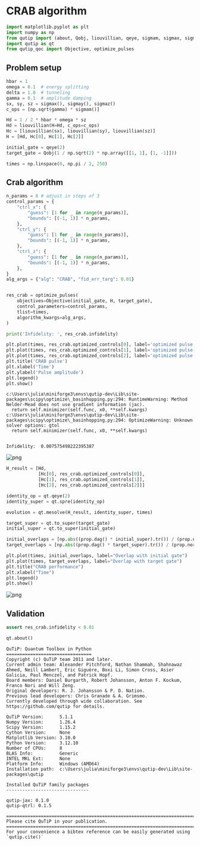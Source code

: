 # CRAB algorithm


```python
import matplotlib.pyplot as plt
import numpy as np
from qutip import (about, Qobj, liouvillian, qeye, sigmam, sigmax, sigmay, sigmaz, tensor)
import qutip as qt
from qutip_qoc import Objective, optimize_pulses
```

## Problem setup


```python
hbar = 1
omega = 0.1  # energy splitting
delta = 1.0  # tunneling
gamma = 0.1  # amplitude damping
sx, sy, sz = sigmax(), sigmay(), sigmaz()
c_ops = [np.sqrt(gamma) * sigmam()]

Hd = 1 / 2 * hbar * omega * sz
Hd = liouvillian(H=Hd, c_ops=c_ops)
Hc = [liouvillian(sx), liouvillian(sy), liouvillian(sz)]
H = [Hd, Hc[0], Hc[1], Hc[2]]

initial_gate = qeye(2)
target_gate = Qobj(1 / np.sqrt(2) * np.array([[1, 1], [1, -1]]))

times = np.linspace(0, np.pi / 2, 250)
```

## Crab algorithm


```python
n_params = 6 # adjust in steps of 3
control_params = {
    "ctrl_x": {
        "guess": [1 for _ in range(n_params)],
        "bounds": [(-1, 1)] * n_params,
    },
    "ctrl_y": {
        "guess": [1 for _ in range(n_params)],
        "bounds": [(-1, 1)] * n_params,
    },
    "ctrl_z": {
        "guess": [1 for _ in range(n_params)],
        "bounds": [(-1, 1)] * n_params,
    },
}
alg_args = {"alg": "CRAB", "fid_err_targ": 0.01}


res_crab = optimize_pulses(
    objectives=Objective(initial_gate, H, target_gate),
    control_parameters=control_params,
    tlist=times,
    algorithm_kwargs=alg_args,
)

print('Infidelity: ', res_crab.infidelity)

plt.plot(times, res_crab.optimized_controls[0], label='optimized pulse sx')
plt.plot(times, res_crab.optimized_controls[1], label='optimized pulse sy')
plt.plot(times, res_crab.optimized_controls[2], label='optimized pulse sz')
plt.title('CRAB pulse')
plt.xlabel('Time')
plt.ylabel('Pulse amplitude')
plt.legend()
plt.show()
```

    c:\Users\julia\miniforge3\envs\qutip-dev\Lib\site-packages\scipy\optimize\_basinhopping.py:294: RuntimeWarning: Method Nelder-Mead does not use gradient information (jac).
      return self.minimizer(self.func, x0, **self.kwargs)
    c:\Users\julia\miniforge3\envs\qutip-dev\Lib\site-packages\scipy\optimize\_basinhopping.py:294: OptimizeWarning: Unknown solver options: gtol
      return self.minimizer(self.func, x0, **self.kwargs)
    

    Infidelity:  0.007575498222395387
    


    
![png](CRAB_gate_open_files/CRAB_gate_open_5_2.png)
    



```python
H_result = [Hd,
            [Hc[0], res_crab.optimized_controls[0]],
            [Hc[1], res_crab.optimized_controls[1]],
            [Hc[2], res_crab.optimized_controls[2]]]

identity_op = qt.qeye(2)
identity_super = qt.spre(identity_op)

evolution = qt.mesolve(H_result, identity_super, times)

target_super = qt.to_super(target_gate)
initial_super = qt.to_super(initial_gate)

initial_overlaps = [np.abs((prop.dag() * initial_super).tr()) / (prop.norm() ) for prop in evolution.states]
target_overlaps = [np.abs((prop.dag() * target_super).tr()) / (prop.norm() ) for prop in evolution.states]

plt.plot(times, initial_overlaps, label="Overlap with initial gate")
plt.plot(times, target_overlaps, label="Overlap with target gate")
plt.title("CRAB performance")
plt.xlabel("Time")
plt.legend()
plt.show()

```


    
![png](CRAB_gate_open_files/CRAB_gate_open_6_0.png)
    


## Validation


```python
assert res_crab.infidelity < 0.01
```


```python
qt.about()
```

    
    QuTiP: Quantum Toolbox in Python
    ================================
    Copyright (c) QuTiP team 2011 and later.
    Current admin team: Alexander Pitchford, Nathan Shammah, Shahnawaz Ahmed, Neill Lambert, Eric Giguère, Boxi Li, Simon Cross, Asier Galicia, Paul Menczel, and Patrick Hopf.
    Board members: Daniel Burgarth, Robert Johansson, Anton F. Kockum, Franco Nori and Will Zeng.
    Original developers: R. J. Johansson & P. D. Nation.
    Previous lead developers: Chris Granade & A. Grimsmo.
    Currently developed through wide collaboration. See https://github.com/qutip for details.
    
    QuTiP Version:      5.1.1
    Numpy Version:      1.26.4
    Scipy Version:      1.15.2
    Cython Version:     None
    Matplotlib Version: 3.10.0
    Python Version:     3.12.10
    Number of CPUs:     8
    BLAS Info:          Generic
    INTEL MKL Ext:      None
    Platform Info:      Windows (AMD64)
    Installation path:  c:\Users\julia\miniforge3\envs\qutip-dev\Lib\site-packages\qutip
    
    Installed QuTiP family packages
    -------------------------------
    
    qutip-jax: 0.1.0
    qutip-qtrl: 0.1.5
    
    ================================================================================
    Please cite QuTiP in your publication.
    ================================================================================
    For your convenience a bibtex reference can be easily generated using `qutip.cite()`
    


